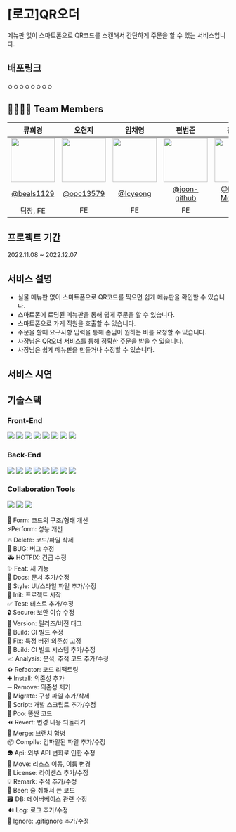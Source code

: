 # [로고]QR오더
메뉴판 없이 스마트폰으로 QR코드를 스캔해서 간단하게 주문을 할 수 있는 서비스입니다.

## 배포링크
ㅇㅇㅇㅇㅇㅇㅇㅇ

## 👨‍👩‍👧‍👦 Team Members 
|류희경|오현지|임채영|편범준|강문수|김효성|박정민|
|:--------------------:|:--------------------:|:--------------------:|:--------------------:|:--------------------:|:--------------------:|:--------------------:|
|<img src = "https://avatars.githubusercontent.com/u/57256728?v=4" width = "100" height = "100">|<img src = "https://avatars.githubusercontent.com/u/107424698?v=4" width = "100" height = "100">|<img src = "https://avatars.githubusercontent.com/u/98375183?v=4" width = "100" height = "100">|<img src = "https://avatars.githubusercontent.com/u/104752645?v=4" width = "100" height = "100">|<img src = "https://avatars.githubusercontent.com/u/107465049?v=4" width = "100" height = "100">|<img src = "https://avatars.githubusercontent.com/u/107914598?s=400&v=4" width = "100" height = "100">|<img src = "https://avatars.githubusercontent.com/u/90558247?v=4" width = "100" height = "100">|
|[@beals1129](https://github.com/beals1129)|[@opc13579](https://github.com/opc13579)|[@Icyeong](https://github.com/Icyeong)|[@joon-github](https://github.com/joon-github)|[@KANG-MoonSoo](https://github.com/KANG-MoonSoo)|[@wkqltm95](https://github.com/wkqltm95)|[@inmyownway](https://github.com/inmyownway)|
|팀장, FE|FE|FE|FE|BE|BE|BE|


## 프로젝트 기간
2022.11.08 ~ 2022.12.07

## 서비스 설명
- 실물 메뉴판 없이 스마트폰으로 QR코드를 찍으면 쉽게 메뉴판을 확인할 수 있습니다.
- 스마트폰에 로딩된 메뉴판을 통해 쉽게 주문을 할 수 있습니다.
- 스마트폰으로 가게 직원을 호출할 수 있습니다.
- 주문을 할때 요구사항 입력을 통해 손님이 원하는 바를 요청할 수 있습니다.
- 사장님은 QR오더 서비스를 통해 정확한 주문을 받을 수 있습니다.
- 사장님은 쉽게 메뉴판을 만들거나 수정할 수 있습니다.

## 서비스 시연

## 기술스택

### Front-End
<img src = "https://img.shields.io/badge/html5-E34F26?style=for-the-badge&logo=html5&logoColor=white"> <img src="https://img.shields.io/badge/CSS3-00A7E2?style=for-the-badge&logo=css3&logoColor=white"/> <img src = "https://img.shields.io/badge/javascript-F7DF1E?style=for-the-badge&logo=javascript&logoColor=black"> <img src = "https://img.shields.io/badge/react-61DAFB?style=for-the-badge&logo=react&logoColor=black"> <img src = "https://img.shields.io/badge/styled--components-DB7093?style=for-the-badge&logo=styled-components&logoColor=white"> <img src = "https://img.shields.io/badge/Axios-181717?style=for-the-badge&logo=Axios&logoColor=white"> <img src = "https://img.shields.io/badge/Redux-764ABC?style=for-the-badge&logo=Redux&logoColor=white"> <img src="https://img.shields.io/badge/AmazonS3-339933?style=for-the-badge&logo=AmazonS3&logoColor=white">

### Back-End
<img src="https://img.shields.io/badge/java-007396?style=for-the-badge&logo=java&logoColor=white"> <img src = "https://img.shields.io/badge/springboot-6DB33F?style=for-the-badge&logo=springboot&logoColor=white"> <img src = "https://img.shields.io/badge/mysql-4479A1?style=for-the-badge&logo=mysql&logoColor=white"> <img src = "https://img.shields.io/badge/spring data JPA-6DB33F?style=for-the-badge&logo=spring data JPA&logoColor=white"> <img src="https://img.shields.io/badge/JWT-black?style=for-the-badge&logo=JSON%20web%20tokens"/> <img src="https://img.shields.io/badge/Spring%20Security-6DB33F.svg?style=for-the-badge&logo=Spring-Security&logoColor=white" /> <img src="https://img.shields.io/badge/Gradle-02303A?style=for-the-badge&logo=Gradle&logoColor=white"> <img src="https://img.shields.io/badge/AmazonAWS-232F3E?style=for-the-badge&logo=AmazonAWS&logoColor=white">

### Collaboration Tools
<img src = "https://img.shields.io/badge/git-F05032?style=for-the-badge&logo=git&logoColor=white"> <img src="https://img.shields.io/badge/github-181717?style=for-the-badge&logo=github&logoColor=white"> <img src="https://img.shields.io/badge/discord-4d377b?style=for-the-badge&logo=discord&logoColor=white">





🎨 Form: 	코드의 구조/형태 개선 <br/>
⚡️Perform: 	성능 개선 <br/>
🔥 Delete: 	코드/파일 삭제 <br/>
🐛 BUG: 	버그 수정 <br/>
🚑 HOTFIX: 	긴급 수정 <br/>
✨ Feat: 	새 기능 <br/>
📝 Docs: 	문서 추가/수정 <br/>
💄 Style: 	UI/스타일 파일 추가/수정 <br/>
🎉 Init: 	프로젝트 시작 <br/>
✅ Test: 	테스트 추가/수정 <br/>
🔒 Secure: 	보안 이슈 수정 <br/>
🔖 Version: 	릴리즈/버전 태그 <br/>
💚 Build: 	CI 빌드 수정 <br/>
📌 Fix: 	특정 버전 의존성 고정 <br/>
👷 Build: 	CI 빌드 시스템 추가/수정 <br/>
📈 Analysis: 	분석, 추적 코드 추가/수정 <br/>
♻️ Refactor: 	코드 리팩토링 <br/>
➕ Install: 	의존성 추가 <br/>
➖ Remove: 	의존성 제거 <br/>
🔧 Migrate: 	구성 파일 추가/삭제 <br/>
🔨 Script: 	개발 스크립트 추가/수정 <br/>
💩 Poo: 	똥싼 코드 <br/>
⏪ Revert: 	변경 내용 되돌리기 <br/>
🔀 Merge: 	브랜치 합병 <br/>
📦 Compile: 	컴파일된 파일 추가/수정 <br/>
👽 Api: 	외부 API 변화로 인한 수정 <br/>
🚚 Move: 	리소스 이동, 이름 변경 <br/>
📄 License: 	라이센스 추가/수정 <br/>
💡 Remark: 	주석 추가/수정 <br/>
🍻 Beer: 	술 취해서 쓴 코드 <br/>
🗃 DB: 	데이버베이스 관련 수정 <br/>
🔊 Log: 	로그 추가/수정 <br/>
🙈 Ignore: 	.gitignore 추가/수정
